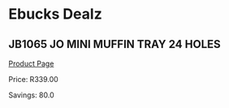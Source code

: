 
# Ebucks Dealz
## JB1065 JO MINI MUFFIN TRAY 24 HOLES
[Product Page](https://www.ebucks.com/web/shop/productSelected.do?prodId=1136046706&catId=704983235)

Price: R339.00

Savings: 80.0


	